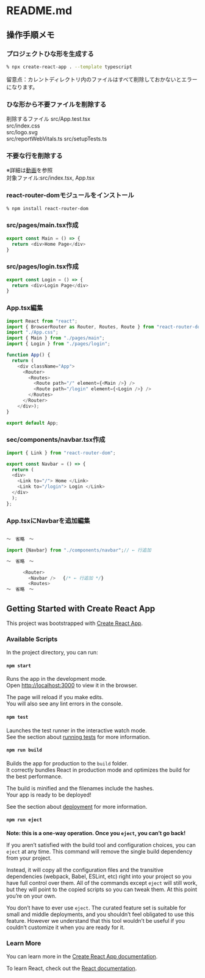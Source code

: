 # README.md

## 操作手順メモ

### プロジェクトひな形を生成する

```zsh
% npx create-react-app . --template typescript
```

留意点：カレントディレクトリ内のファイルはすべて削除しておかないとエラーになります。

### ひな形から不要ファイルを削除する

削除するファイル
src/App.test.tsx  
src/index.css  
src/logo.svg  
src/reportWebVitals.ts
src/setupTests.ts

### 不要な行を削除する

※詳細は[動画](https://youtu.be/f55qeKGgB_M?t=19832)を参照  
対象ファイル:src/index.tsx, App.tsx

### react-router-domモジュールをインストール

```zsh
% npm install react-router-dom
```

### src/pages/main.tsx作成

```typescript
export const Main = () => {
  return <div>Home Page</div>
}
```

### src/pages/login.tsx作成

```typescript
export const Login = () => {
  return <div>Login Page</div>
}
```

### App.tsx編集

```typescript
import React from "react";
import { BrowserRouter as Router, Routes, Route } from "react-router-dom";
import "./App.css";
import { Main } from "./pages/main";
import { Login } from "./pages/login";

function App() {
  return (
    <div className="App">
      <Router>
        <Routes>
          <Route path="/" element={<Main />} />
          <Route path="/login" element={<Login />} />
        </Routes>
      </Router>
    </div>);
}

export default App;

```

### sec/components/navbar.tsx作成

```typescript
import { Link } from "react-router-dom";

export const Navbar = () => {
  return (
  <div>
    <Link to="/"> Home </Link>  
    <Link to="/login"> Login </Link>  
  </div>
  );
};
```

### App.tsxにNavbarを追加編集

```typescript

〜　省略　〜

import {Navbar} from "./components/navbar";// ← 行追加

〜　省略　〜

      <Router>
        <Navbar />　 {/* ← 行追加 */}
        <Routes>
〜　省略　〜
```

## Getting Started with Create React App

This project was bootstrapped with [Create React App](https://github.com/facebook/create-react-app).

### Available Scripts

In the project directory, you can run:

#### `npm start`

Runs the app in the development mode.\
Open [http://localhost:3000](http://localhost:3000) to view it in the browser.

The page will reload if you make edits.\
You will also see any lint errors in the console.

#### `npm test`

Launches the test runner in the interactive watch mode.\
See the section about [running tests](https://facebook.github.io/create-react-app/docs/running-tests) for more information.

#### `npm run build`

Builds the app for production to the `build` folder.\
It correctly bundles React in production mode and optimizes the build for the best performance.

The build is minified and the filenames include the hashes.\
Your app is ready to be deployed!

See the section about [deployment](https://facebook.github.io/create-react-app/docs/deployment) for more information.

#### `npm run eject`

**Note: this is a one-way operation. Once you `eject`, you can’t go back!**

If you aren’t satisfied with the build tool and configuration choices, you can `eject` at any time. This command will remove the single build dependency from your project.

Instead, it will copy all the configuration files and the transitive dependencies (webpack, Babel, ESLint, etc) right into your project so you have full control over them. All of the commands except `eject` will still work, but they will point to the copied scripts so you can tweak them. At this point you’re on your own.

You don’t have to ever use `eject`. The curated feature set is suitable for small and middle deployments, and you shouldn’t feel obligated to use this feature. However we understand that this tool wouldn’t be useful if you couldn’t customize it when you are ready for it.

### Learn More

You can learn more in the [Create React App documentation](https://facebook.github.io/create-react-app/docs/getting-started).

To learn React, check out the [React documentation](https://reactjs.org/).
